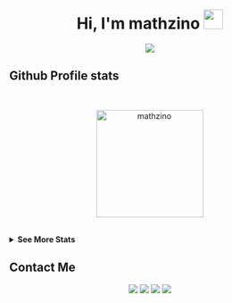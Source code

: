 <h1 align="center">Hi, I'm mathzino <img src="https://media.giphy.com/media/hvRJCLFzcasrR4ia7z/giphy.gif" width="35"></h1>

<p align="center">
  <a href="https://github.com/DenverCoder1/readme-typing-svg"><img src="https://readme-typing-svg.herokuapp.com?lines=Computer%20Science%20Student;&center=true&width=500&height=50"></a>
</p>

## Github Profile stats
<br/>
  <p align="center">
    <a href="https://github.com/mathzino"><img align="center" src="https://github-readme-stats.vercel.app/api?username=mathzino&show_icons=true&locale=en&theme=algolia" alt="mathzino" height="192px"/></a>
	</p>
<br/>

<details>
  <summary><b>See More Stats </b></summary>
  <br/>
  <p align="center"><img align="center" src="https://github-readme-streak-stats.herokuapp.com/?user=mathzino&theme=algolia" alt="mathzino" /></p>
  <p  align="center"><img src="https://github-readme-stats.vercel.app/api/top-langs?username=mathzino&show_icons=true&locale=en&layout=compact&theme=algolia" alt="mathzino" height="192px"/></p>
	<a href="https://github.com/mathzino"><img alt="mathzino Activity Graph" src="https://activity-graph.herokuapp.com/graph?username=mathzino&custom_title=mathzino%20Contribution%20Graph&theme=react-dark" /></a>
  <br/>
</details>

## Contact Me
<p align="center">
  <a href="https://www.linkedin.com/in/muhammad-fairus-ramadhani-4895481b1/"><img src="https://img.shields.io/badge/Linkedin-%230077B5.svg?style=for-the-badge&logo=linkedin&logoColor=white"/></a>
  <a href="-"><img src="https://img.shields.io/badge/<>-FE7A16?style=for-the-badge&logo=stack-overflow&logoColor=white"/></a>
  <a href="-"><img src="https://img.shields.io/badge/<>-%23034EFC.svg?&style=for-the-badge&logo=Facebook&logoColor=white"/></a>
  <a href="-"><img src="https://img.shields.io/badge/<>-%23E4405F.svg?&style=for-the-badge&logo=Instagram&logoColor=white"/></a>
</p>


